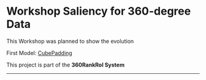 # Workshop Saliency for 360-degree Data
This Workshop was planned to show the evolution 

First Model: [CubePadding](http://aliensunmin.github.io/project/360saliency/)


This project is part of the **360RankRoI System**

---
